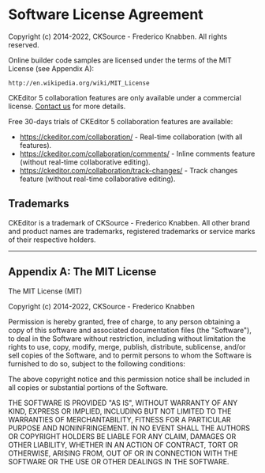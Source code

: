 Software License Agreement
==========================

Copyright (c) 2014-2022, CKSource - Frederico Knabben. All rights reserved.

Online builder code samples are licensed under the terms of the MIT License (see Appendix A):

	http://en.wikipedia.org/wiki/MIT_License

CKEditor 5 collaboration features are only available under a commercial license. [Contact us](https://ckeditor.com/contact/) for more details.

Free 30-days trials of CKEditor 5 collaboration features are available:
 * https://ckeditor.com/collaboration/ - Real-time collaboration (with all features).
 * https://ckeditor.com/collaboration/comments/ - Inline comments feature (without real-time collaborative editing).
 * https://ckeditor.com/collaboration/track-changes/ - Track changes feature (without real-time collaborative editing).

Trademarks
----------

CKEditor is a trademark of CKSource - Frederico Knabben. All other brand
and product names are trademarks, registered trademarks or service
marks of their respective holders.

---

Appendix A: The MIT License
---------------------------

The MIT License (MIT)

Copyright (c) 2014-2022, CKSource - Frederico Knabben

Permission is hereby granted, free of charge, to any person obtaining a copy
of this software and associated documentation files (the "Software"), to deal
in the Software without restriction, including without limitation the rights
to use, copy, modify, merge, publish, distribute, sublicense, and/or sell
copies of the Software, and to permit persons to whom the Software is
furnished to do so, subject to the following conditions:

The above copyright notice and this permission notice shall be included in
all copies or substantial portions of the Software.

THE SOFTWARE IS PROVIDED "AS IS", WITHOUT WARRANTY OF ANY KIND, EXPRESS OR
IMPLIED, INCLUDING BUT NOT LIMITED TO THE WARRANTIES OF MERCHANTABILITY,
FITNESS FOR A PARTICULAR PURPOSE AND NONINFRINGEMENT. IN NO EVENT SHALL THE
AUTHORS OR COPYRIGHT HOLDERS BE LIABLE FOR ANY CLAIM, DAMAGES OR OTHER
LIABILITY, WHETHER IN AN ACTION OF CONTRACT, TORT OR OTHERWISE, ARISING FROM,
OUT OF OR IN CONNECTION WITH THE SOFTWARE OR THE USE OR OTHER DEALINGS IN
THE SOFTWARE.
